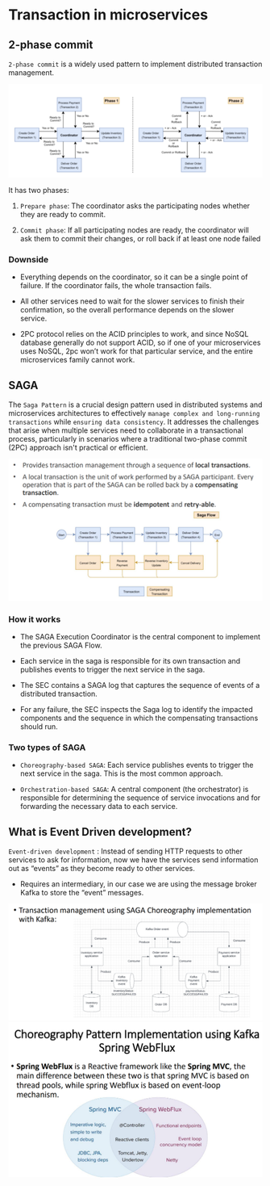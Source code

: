 # Transaction in microservices

## 2-phase commit

`2-phase commit` is a widely used pattern to implement distributed transaction management.

<img src = "../../photo/Full-Stack/Microservices/2-phase-commit.png">

It has two phases:

1. `Prepare phase`: The coordinator asks the participating nodes whether they are ready to commit.

2. `Commit phase`: If all participating nodes are ready, the coordinator will ask them to commit their changes, or roll back if at least one node failed

### Downside

- Everything depends on the coordinator, so it can be a single point of failure. If the coordinator fails, the whole transaction fails.

- All other services need to wait for the slower services to finish their confirmation, so the overall performance depends on the slower service.

- 2PC protocol relies on the ACID principles to work, and since NoSQL database generally do not support ACID, so if one of your microservices uses NoSQL, 2pc won’t work for that particular service, and the entire microservices family cannot work.

## SAGA

The `Saga Pattern` is a crucial design pattern used in distributed systems and microservices architectures to effectively `manage complex and long-running transactions` while `ensuring data consistency`. It addresses the challenges that arise when multiple services need to collaborate in a transactional process, particularly in scenarios where a traditional two-phase commit (2PC) approach isn't practical or efficient.

<img src = "../../photo/Full-Stack/Microservices/Saga-design-pattern.png">

### How it works

- The SAGA Execution Coordinator is the central component to implement the previous SAGA Flow.

- Each service in the saga is responsible for its own transaction and publishes events to trigger the next service in the saga.

- The SEC contains a SAGA log that captures the sequence of events of a distributed transaction.

- For any failure, the SEC inspects the Saga
  log to identify the impacted components and the sequence in which the compensating transactions should run.

### Two types of SAGA

- `Choreography-based SAGA`: Each service publishes events to trigger the next service in the saga. This is the most common approach.

- `Orchestration-based SAGA`: A central component (the orchestrator) is responsible for determining the sequence of service invocations and for forwarding the necessary data to each service.

## What is Event Driven development?

`Event-driven development` : Instead of sending HTTP requests to other services to ask for
information, now we have the services send information out as
“events” as they become ready to other services.

- Requires an intermediary, in our case we are using the message broker Kafka to store the “event” messages.

<img src = "../../photo/Full-Stack/Microservices/SAGA-Choreography-kafka.png">

<img src = "../../photo/Full-Stack/Microservices/Spring-WebFlux.png">
